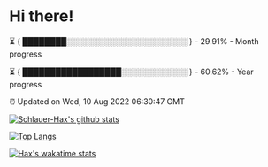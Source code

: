 # Hi there!

⏳ { ████████░░░░░░░░░░░░░░░░░░░░░░ } - 29.91% - Month progress

⏳ { ██████████████████░░░░░░░░░░░░ } - 60.62% - Year progress

⏰ Updated on Wed, 10 Aug 2022 06:30:47 GMT


[![Schlauer-Hax's github stats](https://github-readme-stats.vercel.app/api?username=Schlauer-Hax&show_icons=true&theme=dark&count_private=true)](https://github.com/Schlauer-Hax)


[![Top Langs](https://github-readme-stats.vercel.app/api/top-langs/?username=Schlauer-Hax&layout=compact&theme=dark)](https://github.com/Schlauer-Hax?tab=repositories)


[![Hax's wakatime stats](https://github-readme-stats.vercel.app/api/wakatime?username=Hax&theme=dark)](https://wakatime.com/@Hax)

